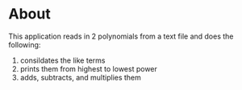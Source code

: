 # About
This application reads in 2 polynomials from a text file and does the following:
1) consildates the like terms
2) prints them from highest to lowest power
3) adds, subtracts, and multiplies them
